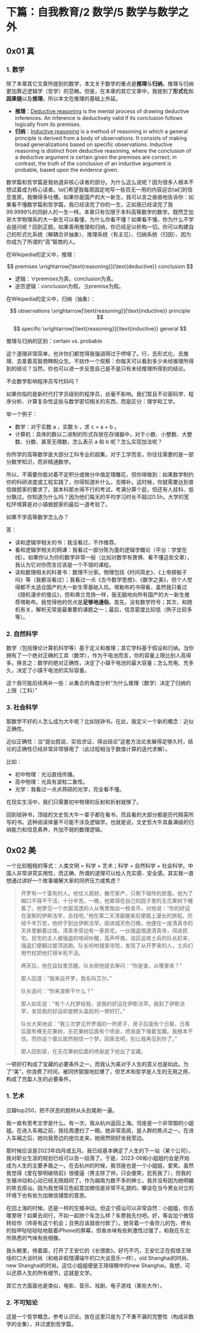 # 下篇：自我教育/2 数学/5 数学与数学之外

## 0x01 真

### 1. 数学

除了本章其它文章所提到的数学，本文关于数学的重点是**推理**与**归纳**。推理与归纳更加靠近逻辑学（哲学）的范畴。但是，在本章的其它文章中，我提到了**形式化**和**因果链**以及**推理**，所以本文在推理的基础上外延。

- **推理**：[Deductive reasoning](https://en.wikipedia.org/wiki/Deductive_reasoning) is the mental process of drawing deductive inferences. An inference is deductively valid if its conclusion follows logically from its premises.
- **归纳**：[Inductive reasoning](https://en.wikipedia.org/wiki/Inductive_reasoning) is a method of reasoning in which a general principle is derived from a body of observations. It consists of making broad generalizations based on specific observations. Inductive reasoning is distinct from deductive reasoning, where the conclusion of a deductive argument is certain given the premises are correct; in contrast, the truth of the conclusion of an inductive argument is probable, based upon the evidence given.

数学篇和哲学篇是我劝退非核心读者的部分。为什么这么说呢？因为很多人根本不想试着成为核心读者。ta们希望我每周固定地写一些百无一用的内容迎合ta们的信息茧房。我懒得多吐槽。如果你是国产的大一新生，我可以言之凿凿地告诉你：如果看不懂数学篇和哲学篇，我已经读完了你的一生，正如我已经读完了我99.9999%的同龄人的一生一样。本章只有仅限于本科高等数学的数学。既然芝加哥大学物理系的大一新生可以看懂，为什么你看不懂？如果看不懂，你为什么不学会提问呢？回到正题。如果善用推理和归纳，你已经足以析构一切。你可以构建自己的形式化系统（解耦合并抽象）、推理系统（有主见）、归纳系统（归因）、因为你成为了所谓的“高”智商的人。

在Wikipedia的定义中，推理：

$$
premises \xrightarrow[\text{reasoning}]{\text{deductive}} conclusion
$$

- 逻辑：$\forall$premises为真，conclusion为真。
- 逆否逻辑：conclusion为假，$\exists$premise为假。

在Wikipedia的定义中，归纳（抽象）：

$$
observations \xrightarrow[\text{reasoning}]{\text{inductive}} principle
$$

$$
specific \xrightarrow[\text{reasoning}]{\text{inductive}} general
$$

推理与归纳的区别：certain vs. probable

这个道理非常简单，也许你们都觉得我强调得过于啰嗦了。行，去形式化、去推理、去拿着高智商睥睨众生。不妨作一个观察：你每天可以看到多少未经推理所得到的结论？当然，你也可以进一步反思自己是不是只有未经推理所得到的结论。

不会数学影响程序员写代码吗？

如果你指的是新时代打字员级别的程序员，丝毫不影响。我们暂且不论密码学、程序分析、计算复杂性这些与数学密切相关的东西，而是区分：理学和工学。

举一个例子：

- 数学：对于实数 a ，实数 b ，求 c = a + b 。
- 计算机：具体的数以二进制的形式存放在存储器中，对于小数、小整数、大整数、分数、甚至无理数，怎么表示 a 和 b 呢？怎么实现加法呢？

你所学的高等数学是大部分工科专业的超集。对于工学而言，你往往需要的是一部分数学知识，而非精通数学。

所以，不需要你能对着不定积分或微分中值定理雕花，但你得做到：如果数学制约你的科研进度或工程实践了，你得知道补什么，去哪补。这时候，你就需要达到普信做题家的要求了。就本科那水得不行的考试，考满分算个屁，但还有人挂科、低分飘过。你知道为什么吗？因为他们每天的平均学习时长不超过0.5h。大学的宽松环境算是对小镇做题家的最后一道考验了。

如果不学高等数学怎么办？

答：

- 读和逻辑学相关的书：我没看过，不作推荐。
- 看和逻辑学相关的网课：我看过一部分陈为蓬的逻辑学概论（平台：学堂在线）。如果你认为你的数学非常一般（比如对数学有畏惧、看不懂这些文章），我认为它对你而言应该是一个不错的课程。
- 读和数理相关的科普书：数理不分家。物理包括《时间简史》、《上帝掷骰子吗》等（我都没看过）；我看过一点《古今数学思想》、《数学之美》，但个人觉得都不太适合国产的大一新生零基础入坑。塔勒布的书得看，虽然我只看过《随机漫步的傻瓜》，但和弗兰克扬一样，我无脑地向所有国产的大一新生推荐塔勒布。我觉得他的优点是**足够地通俗**。首先，没有数学符号；其次，和随机有关，解析无常是最重要的课题之一；最后，信息密度比较低（例子比较多等）。

### 2. 自然科学

数学（包括理论计算机科学等）基于定义和推理；其它学科基于假设和归纳。当你拥有了一个绝对正确的工具（数学），作为干电池而言，你的容量上限比别人高得多。换言之：数学的绝对正确性，决定了小镇干电池的最大容量；怎么充电、充多久，决定了小镇干电池的实际容量。

这个我可能后续再补一些：从集合的角度分析“为什么推理（数学）决定了归纳的上限（工科）”

### 3. 社会科学

那数学不好的人怎么成为大牛呢？比如钱钟书。在此，我定义一个新的概念：近似正确性。

近似正确性：当“提出假说、实验求证、得出结论”这套方法论发展得足够久时，结论的正确性已经非常非常够用了（此过程相当于数值计算的迭代求解）。

比如：

- 初中物理：光沿直线传播。
- 高中物理：光具有波粒二象性。
- 光学：我看过一点点蒋硕的光学，完全看不懂。

在现实生活中，我们只需要初中物理的反射和折射就够了。

回到钱钟书，顶级的文史哲大牛一辈子都在看书，而且看的大部分都是历代精英所写的书。这种阅读体量不可能不涉及逻辑学。也就是说，文史哲大牛具备满级的归纳能力和信息素养，外加不弱的数理逻辑。

## 0x02 美

一个比较粗糙的等式：人类文明 = 科学 + 艺术；科学 = 自然科学 + 社会科学。中国人非常讲究实用性，而正确、所谓的道理可以给人充实感、安全感。其实我一直想通过讲好一个故事缓解大家的同侪压力或焦虑？

> 开罗有一个富有的人。他仗义疏财，散尽家产，只剩下祖传的房屋。他为了糊口不得不干活，十分辛苦。一晚，他累得在自己的园子里的无花果树下睡着了。他梦见一个衣服湿透的人从嘴里掏出一枚金币，对他说：“你的好运在波斯的伊斯法罕，去找吧。”他在第二天清晨醒来后便踏上漫长的旅程。历经千辛万苦，他终于到达伊斯法罕。刚进城天色已晚，他便在一座清真寺的天井里躺着过夜。清真寺旁边有一家民宅。一伙强盗借道清真寺，闯进民宅。民宅的主人被强盗的喧闹吵醒，高声呼救。该区巡夜士兵的队长赶来，强盗们便翻过屋顶逃跑。队长吩咐搜查寺院，发现了从开罗来的人，士兵们用竹杖把他打得半死不活。
>
> 两天后，他在监狱里苏醒。队长把他提去审问：“你是谁，从哪里来？”
>
> 那人回道：“我来自开罗，我名叫艾尔。”
>
> 队长追问：“你来波斯干什么？”
>
> 那人如实说：“有个人托梦给我，说我的好运在伊斯法罕。我到了伊斯法罕，发现我的好运却是劈头盖脸的一顿好打。”
>
> 队长大笑地说：“我三次梦见开罗城的一所房子，房子后面有个日晷，日晷后面有棵无花果树，无花果树后面有个喷泉，喷泉底下埋着宝藏。我根本不信，而你这个傻瓜居然相信一个梦。回家去吧，别让我再见到你了。”
>
> 那人回到家，在无花果树后面的喷泉底下挖出了宝藏。

一顿好打构成了宝藏的必要条件之一，而我认为美对于人生的意义也是如此。为了“美”，你浪费了时间，被同侪狠狠地拉爆了，但艺术和哲学是人生的无用之用，构成了充盈人生的必要条件。

### 1. 艺术

豆瓣top250，把不厌恶的题材从头到尾刷一遍。

我一直有思考文学是什么。有一次，我从杭州返回上海。邻座是一个非常御的小姐姐。在进入车厢之前，我往周遭扫了一眼。她非常高挑，是人群的焦点之一。在进入车厢之后，她向我旁边的座位走来。她居然刚好坐我旁边。

那时候应该是2023年四月或五月。我已经基本确定了人生的下一站（某个公司）。我对职业生涯的规划已经可以告一段落了。于是，2023-06和小姐姐约会是开始成为人生的主要矛盾之一。在去杭州的时候，我邻座也是一个小姐姐，爱笑。虽然我觉得《爱在黎明破晓前》很傻逼（男主除了帅，只会傻笑，尬死我了），但我的生殖冲动和心动已经无限趋同了。作为越南为数不多的绅士，我并没有因为她明媚的笑去搭讪，因为我觉得见色起意加微信是非常不礼貌的。攀谈在当今男女对立的环境下也有些为加微信铺垫的意思。

在回上海的时候，还是一样的生殖冲动。但这个搭讪可以非常自然：小姐姐，你去哪里呀？如果去闵行，不如一起拼个车怎么样？车费我先付吧。好，等会加个微信转给你（帅哥有这个机会；丑男应该就收付款了）。她背着一个香奈儿的包，修长的指甲哒哒哒哒地敲着iPhone的屏幕，但香水味有些刺激性过强了，和我在东北所熟悉的气味有些相像。

我头朝里，倚着窗，打开了王安忆的《长恨歌》。好巧不巧，王安忆正在假借王琦瑶的口大谈时尚（和格非假借谭端午的口大谈音乐一样），old Shanghai的时尚、new Shanghai的时尚。这位小姐姐便是王琦瑶眼中的new Shanghai。我想，可以还原人生的所有细节，这就是文学。

其它方方面面也是类似，电影、音乐、戏剧、电子游戏（某些大作）。

### 2. 不可知论

这是一个哲学概念。参考认识论。放在这里只是为了不重不漏的完整性（构成非数学的全集），并过渡到哲学篇。
